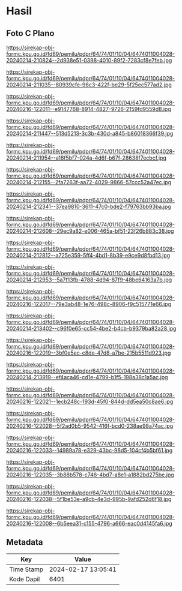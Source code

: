# Hasil

## Foto C Plano

https://sirekap-obj-formc.kpu.go.id/fd69/pemilu/pdpr/64/74/01/10/04/6474011004028-20240214-210824--2d938e51-0398-4010-89f2-7283cf8e7feb.jpg

https://sirekap-obj-formc.kpu.go.id/fd69/pemilu/pdpr/64/74/01/10/04/6474011004028-20240214-211035--80939cfe-96c3-422f-be29-5f25ec577ad2.jpg

https://sirekap-obj-formc.kpu.go.id/fd69/pemilu/pdpr/64/74/01/10/04/6474011004028-20240216-122011--e9147768-8914-4827-9726-2159fd9559d8.jpg

https://sirekap-obj-formc.kpu.go.id/fd69/pemilu/pdpr/64/74/01/10/04/6474011004028-20240214-211447--513d5213-3c3b-430d-a845-b86018366f39.jpg

https://sirekap-obj-formc.kpu.go.id/fd69/pemilu/pdpr/64/74/01/10/04/6474011004028-20240214-211954--a18f5bf7-024a-4d6f-b67f-28638f7ecbcf.jpg

https://sirekap-obj-formc.kpu.go.id/fd69/pemilu/pdpr/64/74/01/10/04/6474011004028-20240214-212155--2fa7263f-aa72-4029-9866-57ccc52a47ec.jpg

https://sirekap-obj-formc.kpu.go.id/fd69/pemilu/pdpr/64/74/01/10/04/6474011004028-20240214-212341--37ea9810-3611-47c0-bde2-f79763bb93ba.jpg

https://sirekap-obj-formc.kpu.go.id/fd69/pemilu/pdpr/64/74/01/10/04/6474011004028-20240214-212608--29ec9a82-e006-465a-bf51-23f26b883c38.jpg

https://sirekap-obj-formc.kpu.go.id/fd69/pemilu/pdpr/64/74/01/10/04/6474011004028-20240214-212812--a725e359-5ff4-4bd1-8b39-e9ce9d8fbd13.jpg

https://sirekap-obj-formc.kpu.go.id/fd69/pemilu/pdpr/64/74/01/10/04/6474011004028-20240214-212953--5a7f13fb-4788-4d94-87f9-48be64163a7b.jpg

https://sirekap-obj-formc.kpu.go.id/fd69/pemilu/pdpr/64/74/01/10/04/6474011004028-20240216-122017--79e3ab48-1e76-498c-8906-f9c515771e66.jpg

https://sirekap-obj-formc.kpu.go.id/fd69/pemilu/pdpr/64/74/01/10/04/6474011004028-20240214-213402--c96f0e65-cc54-4be2-b4cb-b9379ba82a28.jpg

https://sirekap-obj-formc.kpu.go.id/fd69/pemilu/pdpr/64/74/01/10/04/6474011004028-20240216-122019--3bf0e5ec-c8de-47d8-a7be-215b5511d923.jpg

https://sirekap-obj-formc.kpu.go.id/fd69/pemilu/pdpr/64/74/01/10/04/6474011004028-20240214-213919--ef4aca46-cd1e-4799-b1f5-198a38c1a5ac.jpg

https://sirekap-obj-formc.kpu.go.id/fd69/pemilu/pdpr/64/74/01/10/04/6474011004028-20240216-122021--1ecb248c-193d-45f0-844d-dd5ea50c8ae6.jpg

https://sirekap-obj-formc.kpu.go.id/fd69/pemilu/pdpr/64/74/01/10/04/6474011004028-20240216-122028--5f2ad0b5-9542-416f-bcd0-238ae98a74ac.jpg

https://sirekap-obj-formc.kpu.go.id/fd69/pemilu/pdpr/64/74/01/10/04/6474011004028-20240216-122033--14989a78-e329-43bc-98d5-104cf4b5bf61.jpg

https://sirekap-obj-formc.kpu.go.id/fd69/pemilu/pdpr/64/74/01/10/04/6474011004028-20240216-122035--3b88b578-c746-4bd7-a8e1-a1882bd275be.jpg

https://sirekap-obj-formc.kpu.go.id/fd69/pemilu/pdpr/64/74/01/10/04/6474011004028-20240216-122038--5f1be53e-a9cb-4e3d-995b-9afd252d6f18.jpg

https://sirekap-obj-formc.kpu.go.id/fd69/pemilu/pdpr/64/74/01/10/04/6474011004028-20240216-122008--6b5eea31-c155-4796-a666-eac0d4145fa6.jpg


## Metadata

| Key        | Value               |
| ---------- | ------------------- |
| Time Stamp | 2024-02-17 13:05:41 |
| Kode Dapil | 6401                |




